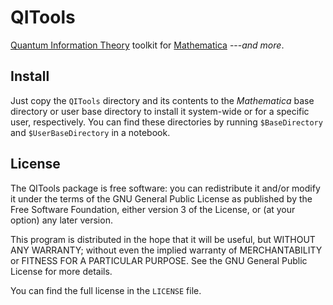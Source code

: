 QITools
=======

[Quantum Information Theory][1] toolkit for [Mathematica][2] ---*and more*.

[1]: <https://en.wikipedia.org/wiki/Quantum_information_theory>

[2]: <http://www.wolfram.com/mathematica/>

Install
-------

Just copy the `QITools` directory and its contents to the *Mathematica* base
directory or user base directory to install it system-wide or for a specific
user, respectively. You can find these directories by running `$BaseDirectory`
and `$UserBaseDirectory` in a notebook.

License
-------

The QITools package is free software: you can redistribute it and/or modify it
under the terms of the GNU General Public License as published by the Free
Software Foundation, either version 3 of the License, or (at your option) any
later version.

This program is distributed in the hope that it will be useful, but WITHOUT ANY
WARRANTY; without even the implied warranty of MERCHANTABILITY or FITNESS FOR A
PARTICULAR PURPOSE. See the GNU General Public License for more details.

You can find the full license in the `LICENSE` file.
